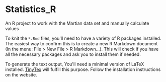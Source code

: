 # Statistics_R
An R project to work with the Martian data set and manually calculate values

To knit the `*.Rmd` files, you'll need to have a variety of R packages installed. The easiest way to confirm this is to create a new R Markdown document (In the menu: File > New File > R Markdown...). This will check if you have all the necessary packages and ask you to install them if needed.

To generate the text output, You'll need a minimal version of LaTeX installed. [TinyTex](https://yihui.org/tinytex/) will fulfill this purpose. Follow the installation instructions on the website. 